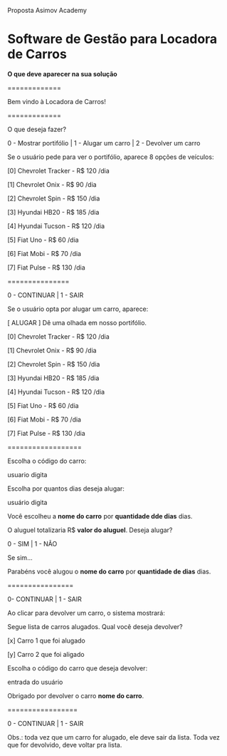 Proposta Asimov Academy
# Software de Gestão para Locadora de Carros

**O que deve aparecer na sua solução**

=============

Bem vindo à Locadora de Carros!

=============

O que deseja fazer?

0 - Mostrar portifólio | 1 - Alugar um carro | 2 - Devolver um carro

Se o usuário pede para ver o portifólio, aparece 8 opções de veículos:

[0] Chevrolet Tracker - R$ 120 /dia

[1] Chevrolet Onix - R$ 90 /dia

[2] Chevrolet Spin - R$ 150 /dia

[3] Hyundai HB20 - R$ 185 /dia

[4] Hyundai Tucson - R$ 120 /dia

[5] Fiat Uno - R$ 60 /dia

[6] Fiat Mobi - R$ 70 /dia

[7] Fiat Pulse - R$ 130 /dia

===============

0 - CONTINUAR | 1 - SAIR

Se o usuário opta por alugar um carro, aparece:

[ ALUGAR ] Dê uma olhada em nosso portifólio.

[0] Chevrolet Tracker - R$ 120 /dia

[1] Chevrolet Onix - R$ 90 /dia

[2] Chevrolet Spin - R$ 150 /dia

[3] Hyundai HB20 - R$ 185 /dia

[4] Hyundai Tucson - R$ 120 /dia

[5] Fiat Uno - R$ 60 /dia

[6] Fiat Mobi - R$ 70 /dia

[7] Fiat Pulse - R$ 130 /dia

==================

Escolha o código do carro:

usuario digita

Escolha por quantos dias deseja alugar:

usuário digita

Você escolheu a **nome do carro** por **quantidade dde dias** dias.

O aluguel totalizaria R$ **valor do aluguel**. Deseja alugar?

0 - SIM | 1 - NÃO

Se sim...

Parabéns você alugou o **nome do carro** por **quantidade de dias** dias.

================

0- CONTINUAR | 1 - SAIR

Ao clicar para devolver um carro, o sistema mostrará:

Segue lista de carros alugados. Qual você deseja devolver?

[x] Carro 1 que foi alugado

[y] Carro 2 que foi aligado

Escolha o código do carro que deseja devolver:

entrada do usuário

Obrigado por devolver o carro **nome do carro**.

=================

0 - CONTINUAR | 1 - SAIR

Obs.: toda vez que um carro for alugado, ele deve sair da lista. Toda vez que for devolvido, deve voltar pra lista.

